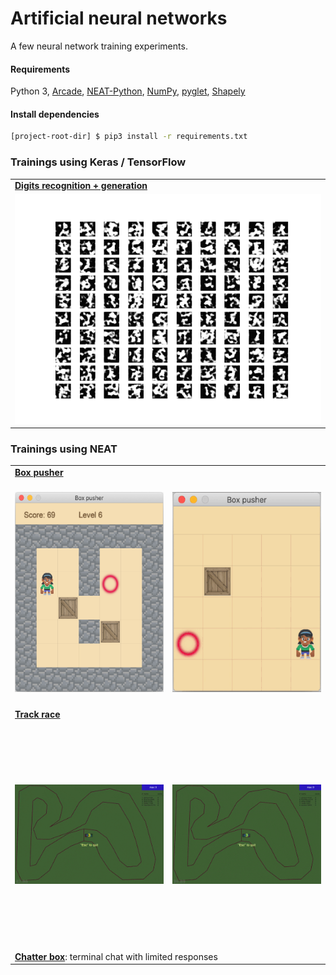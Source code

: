 # Artificial neural networks

A few neural network training experiments.

#### Requirements
Python 3, 
[Arcade](https://pypi.org/project/arcade/),
[NEAT-Python](https://pypi.org/project/neat-python/), 
[NumPy](https://pypi.org/project/numpy/), 
[pyglet](http://pyglet.org/),
[Shapely](https://pypi.org/project/Shapely/)


#### Install dependencies

```bash
[project-root-dir] $ pip3 install -r requirements.txt
```

### Trainings using Keras / TensorFlow

<table>
    <tbody>
        <tr></tr>
        <tr>
            <td align="left"><a href="digits#readme"><b>Digits recognition + generation</b></a></td>
        </tr>
        <tr>
            <td align="center">
                <a href="digits#readme"><img src="digits/docs/generate-samples.gif"/></a>
            </td>
        </tr>
    </tbody>
</table>


### Trainings using NEAT

<table>
    <tbody>
        <tr></tr>
        <tr>
            <td colspan="2" align="left"><a href="boxpusher#readme"><b>Box pusher</b></a></td>
        </tr>
        <tr>
            <td align="center" height="360">
                <a href="boxpusher#readme"><img src="boxpusher/docs/manual-run.png" height="320"/></a>
            </td>
            <td align="center">
                <a href="boxpusher#readme"><img src="boxpusher/docs/train-expert.gif" height="320"/></a>
            </td>
        </tr>
        <tr>
            <td colspan="2" align="left"><a href="racer#readme"><b>Track race</b></a></td>
        </tr>
        <tr>
            <td align="center" height="360">
                <a href="racer#readme"><img src="racer/docs/net-run-1.gif"/></a>
            </td>
            <td align="center">
                <a href="racer#readme"><img src="racer/docs/net-run-2.gif"/></a>
            </td>
        </tr>
        <tr>
            <td colspan="2" align="left"><a href="chatter#readme"><b>Chatter box</b></a>: terminal chat with limited responses</td>
        </tr>
    </tbody>
</table>
